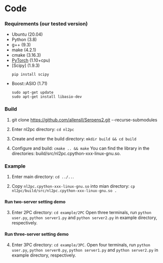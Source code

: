# Code

### Requirements (our tested version)

* Ubuntu (20.04)
* Python (3.8)
* g++ (9.3)
* make (4.2.1)
* cmake (3.16.3)
* [PyTorch](https://pytorch.org/get-started/locally/) (1.10+cpu)
* [Scipy] (1.9.3)
    ```
    pip install scipy
    ```
* Boost::ASIO (1.71)
    ```
    sudo apt-get update
    sudo apt-get install libasio-dev
    ```
### Build

1. git clone https://github.com/allensll/Serpens2.git --recurse-submodules

2. Enter nl2pc directory: `cd nl2pc`

3. Create and enter the build directory: `mkdir build && cd build`

4. Configure and build: `cmake .. && make`
   You can find the library in the directories: build/src/nl2pc.cpython-xxx-linux-gnu.so.

### Example

1. Enter main directory: `cd ../..`.

2. Copy `nl2pc.cpython-xxx-linux-gnu.so` into mian directory:
    `cp nl2pc/build/src/nl2pc.cpython-xxx-linux-gnu.so .`

#### Run two-server setting demo

3. Enter 2PC directory: `cd example/2PC`
    Open three terminals, run `python user.py`, `python server1.py` and `python server2.py` in example directory, respectively.

#### Run three-server setting demo

4. Enter 3PC directory: `cd example/3PC`.
    Open four terminals, run `python user.py`, `python server0.py`, `python server1.py` and `python server2.py` in example directory, respectively.


